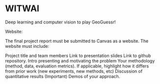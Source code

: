# WITWAI
Deep learning and computer vision to play GeoGuessr!

Website:

The final project report must be submitted to Canvas as a website. The website must include:

Project title and team members
Link to presentation slides
Link to github repository.
Intro presenting and motivating the problem
Your methodology (method, data, evaluation metrics). If applicable, highlight how it differs from prior work (new experiments, new methods, etc)
Discussion of quantitative results
(Important) Demos of your approach.
